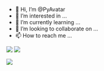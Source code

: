 - 👋 Hi, I’m @PyAvatar
- 👀 I’m interested in ...
- 🌱 I’m currently learning ...
- 💞️ I’m looking to collaborate on ...
- 📫 How to reach me ...

<!---
PyAvatar/PyAvatar is a ✨ special ✨ repository because its `README.md` (this file) appears on your GitHub profile.
You can click the Preview link to take a look at your changes.
--->

![](https://github-profile-summary-cards.vercel.app/api/cards/profile-details?username=PyAvatar&theme=monokai)
![](http://github-profile-summary-cards.vercel.app/api/cards/most-commit-language?username=PyAvatar=monokai) 

![](https://github-profile-summary-cards.vercel.app/api/cards/stats?username=PyAvatar&theme=monokai)
